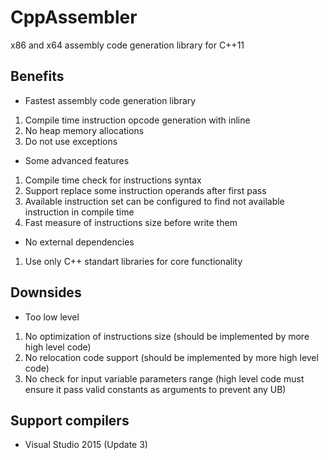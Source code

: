 # CppAssembler
x86 and x64 assembly code generation library for C++11

## Benefits

* Fastest assembly code generation library
1. Compile time instruction opcode generation with inline
2. No heap memory allocations
3. Do not use exceptions

* Some advanced features
1. Compile time check for instructions syntax
2. Support replace some instruction operands after first pass
3. Available instruction set can be configured to find not available instruction in compile time
4. Fast measure of instructions size before write them

* No external dependencies
1. Use only C++ standart libraries for core functionality

## Downsides

* Too low level
1. No optimization of instructions size (should be implemented by more high level code)
2. No relocation code support (should be implemented by more high level code)
3. No check for input variable parameters range (high level code must ensure it pass valid constants as arguments to prevent any UB)

## Support compilers

* Visual Studio 2015 (Update 3)
